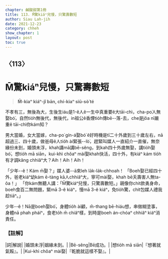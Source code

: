 ```yaml
---
chapter: 鹹酸甜第1冊
title: 113. M̄驚kiáⁿ兒慢，只驚壽數短
author: Siau Lah-jih
date: 2021-12-23
category: chheh
show_chapter: 1
layout: post
toc: true
---
```

  
## 〈113〉
# M̄驚kiáⁿ兒慢，只驚壽數短
>**M̄-kiaⁿ kiáⁿ-jî bān, chí-kiaⁿ siū-sò͘ té**

不孝有三，無後為大，生後生iáu是1-ê人ê一生中真重要ê大tāi-chì，cha-po͘人無娶bó͘，自然tio̍h無後代，無後代，in祖公ê香煙tio̍h傳bē--落-去，che是jŏa nī嚴重ê tāi-chì你kám知？

男大當婚，女大當嫁，cha-po͘ gín-á娶bó͘ ê好時機是tī二十外歲到三十歲左右，nā超過三、四十歲，做爸母ê人tio̍h ài緊張--lò͘，趕緊叫媒人一直紹介一直催，無奈緣份未到，婚頭未浮，khah講mā講bē-sêng，到kah四十外歲無娶，講tio̍h娶bó͘，想tio̍h mā siān，kui-khì chŏaⁿ mài娶khah快活，四十外，有kiáⁿ kám tio̍h有才調kâng chhiâⁿ大？Aih！Aih！Aih！

「少年--ê！Kám m̄娶？」媒人婆--ā來leh la̍k-la̍k-chhoah！
「Boeh娶已經四十外，爸老kiáⁿ幼kám ē-tàng kā人chhiâⁿ大，寧可mài娶，khah bē夭壽害人無ta-ôa！」 
「你kám無聽人講：「M̄驚kiáⁿ兒慢，只驚壽數短。」親像你chit款勇身命，boeh食百二無問題，緊mā 3-ê kiáⁿ，慢mā 3-ê kiáⁿ，免tio̍h驚，chit包媒人禮我趁tiāⁿ。」

少年--ê！Nā是boeh娶bó͘，身體tio̍h ài顧，m̄-thang bē-hiáu想，串做糊塗事，身體nā phah pháiⁿ，食老to̍h m̄ chiâⁿ樣，到時是boeh án-chóaⁿ chhiâⁿ kiáⁿ消責任。

### 【註解】

|詞|解說|
|婚頭未浮|姻緣未到。|
|Bē-sêng|Bē成功。|
|想tio̍h mā siān|『想著就氣餒』。|
|Kui-khì chŏaⁿ mài娶|『乾脆就這樣不娶』。|
